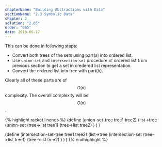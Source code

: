 ```yaml
---
chapterName: "Building Abstractions with Data"
sectionName: "2.3 Symbolic Data"
chapter: 2
solution: "2.65"
order: "065"
date: 2016-06-17
---
```


This can be done in following steps:

- Convert both trees of the sets using part(a) into ordered list.
- Use `union-set` and `intersection-set` procedure of ordered list from previous section to get a set in oredered list representation.
- Convert the ordered list into tree with part(b).

Clearly all of these parts are of $$ O(n) $$ complexity. The overall complexity will be $$ O(n) $$. 

{% highlight racket linenos %}
(define (union-set-tree tree1 tree2) 
   (list->tree (union-set 
                  (tree->list tree1) 
                  (tree->list tree2)
               )
   )
) 
  
(define (intersection-set-tree tree1 tree2) 
   (list->tree (intersection-set 
                  (tree->list tree1) 
                  (tree->list tree2)
               )
   )
) 
{% endhighlight %}
